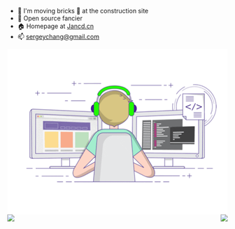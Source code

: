 - 🔭 I'm moving bricks 🧱 at the construction site
- 🌱 Open source fancier
- 🏠 Homepage at [Jancd.cn](https://www.jancd.cn/)
- 📫 sergeychang@gmail.com

<p align="center">

<img align="center" src="https://github.com/Jancd/Jancd/raw/master/developer.gif"/>

<br>

<img align="left" src="https://github-readme-stats.vercel.app/api?username=Jancd&show_icons=true&icon_color=805AD5&text_color=718096&bg_color=ffffff&hide_title=true" />

<img align="right" src="https://github-readme-stats.vercel.app/api/top-langs/?username=jancd&layout=compact" />

</p>
